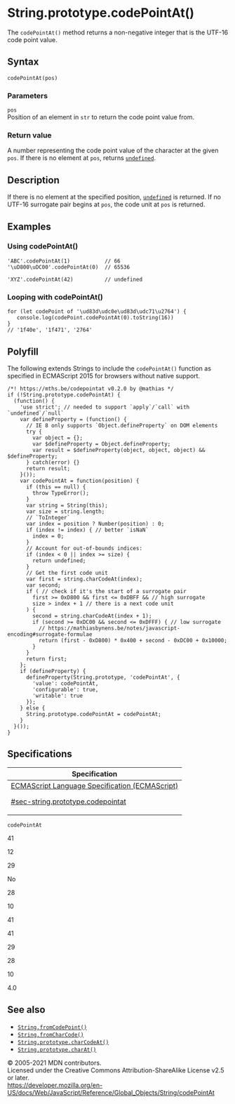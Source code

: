 # String.prototype.codePointAt()

The `codePointAt()` method returns a non-negative integer that is the UTF-16 code point value.

## Syntax

    codePointAt(pos)

### Parameters

`pos`  
Position of an element in `str` to return the code point value from.

### Return value

A number representing the code point value of the character at the given `pos`. If there is no element at `pos`, returns [`undefined`](../undefined).

## Description

If there is no element at the specified position, [`undefined`](../undefined) is returned. If no UTF-16 surrogate pair begins at `pos`, the code unit at `pos` is returned.

## Examples

### Using codePointAt()

    'ABC'.codePointAt(1)           // 66
    '\uD800\uDC00'.codePointAt(0)  // 65536

    'XYZ'.codePointAt(42)          // undefined

### Looping with codePointAt()

    for (let codePoint of '\ud83d\udc0e\ud83d\udc71\u2764') {
       console.log(codePoint.codePointAt(0).toString(16))
    }
    // '1f40e', '1f471', '2764'

## Polyfill

The following extends Strings to include the `codePointAt()` function as specified in ECMAScript 2015 for browsers without native support.

    /*! https://mths.be/codepointat v0.2.0 by @mathias */
    if (!String.prototype.codePointAt) {
      (function() {
        'use strict'; // needed to support `apply`/`call` with `undefined`/`null`
        var defineProperty = (function() {
          // IE 8 only supports `Object.defineProperty` on DOM elements
          try {
            var object = {};
            var $defineProperty = Object.defineProperty;
            var result = $defineProperty(object, object, object) && $defineProperty;
          } catch(error) {}
          return result;
        }());
        var codePointAt = function(position) {
          if (this == null) {
            throw TypeError();
          }
          var string = String(this);
          var size = string.length;
          // `ToInteger`
          var index = position ? Number(position) : 0;
          if (index != index) { // better `isNaN`
            index = 0;
          }
          // Account for out-of-bounds indices:
          if (index < 0 || index >= size) {
            return undefined;
          }
          // Get the first code unit
          var first = string.charCodeAt(index);
          var second;
          if ( // check if it's the start of a surrogate pair
            first >= 0xD800 && first <= 0xDBFF && // high surrogate
            size > index + 1 // there is a next code unit
          ) {
            second = string.charCodeAt(index + 1);
            if (second >= 0xDC00 && second <= 0xDFFF) { // low surrogate
              // https://mathiasbynens.be/notes/javascript-encoding#surrogate-formulae
              return (first - 0xD800) * 0x400 + second - 0xDC00 + 0x10000;
            }
          }
          return first;
        };
        if (defineProperty) {
          defineProperty(String.prototype, 'codePointAt', {
            'value': codePointAt,
            'configurable': true,
            'writable': true
          });
        } else {
          String.prototype.codePointAt = codePointAt;
        }
      }());
    }

## Specifications

<table><thead><tr class="header"><th>Specification</th></tr></thead><tbody><tr class="odd"><td><a href="https://tc39.es/ecma262/#sec-string.prototype.codepointat">ECMAScript Language Specification (ECMAScript) 
<br/>

<span class="small">#sec-string.prototype.codepointat</span></a></td></tr></tbody></table>

`codePointAt`

41

12

29

No

28

10

41

41

29

28

10

4.0

## See also

-   [`String.fromCodePoint()`](fromcodepoint)
-   [`String.fromCharCode()`](fromcharcode)
-   [`String.prototype.charCodeAt()`](charcodeat)
-   [`String.prototype.charAt()`](charat)

© 2005-2021 MDN contributors.  
Licensed under the Creative Commons Attribution-ShareAlike License v2.5 or later.  
<a href="https://developer.mozilla.org/en-US/docs/Web/JavaScript/Reference/Global_Objects/String/codePointAt" class="_attribution-link">https://developer.mozilla.org/en-US/docs/Web/JavaScript/Reference/Global_Objects/String/codePointAt</a>
